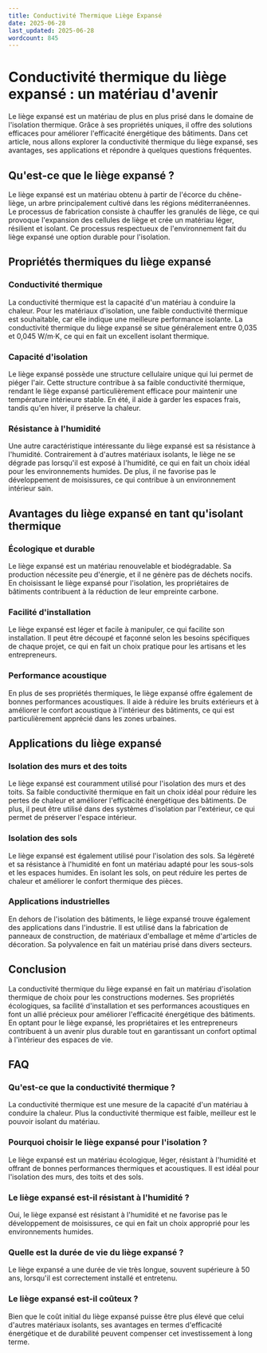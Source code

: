 ```yaml
---
title: Conductivité Thermique Liège Expansé
date: 2025-06-28
last_updated: 2025-06-28
wordcount: 845
---
```


# Conductivité thermique du liège expansé : un matériau d'avenir

Le liège expansé est un matériau de plus en plus prisé dans le domaine de l'isolation thermique. Grâce à ses propriétés uniques, il offre des solutions efficaces pour améliorer l'efficacité énergétique des bâtiments. Dans cet article, nous allons explorer la conductivité thermique du liège expansé, ses avantages, ses applications et répondre à quelques questions fréquentes.

## Qu'est-ce que le liège expansé ?

Le liège expansé est un matériau obtenu à partir de l'écorce du chêne-liège, un arbre principalement cultivé dans les régions méditerranéennes. Le processus de fabrication consiste à chauffer les granulés de liège, ce qui provoque l'expansion des cellules de liège et crée un matériau léger, résilient et isolant. Ce processus respectueux de l'environnement fait du liège expansé une option durable pour l'isolation.

## Propriétés thermiques du liège expansé

### Conductivité thermique

La conductivité thermique est la capacité d'un matériau à conduire la chaleur. Pour les matériaux d'isolation, une faible conductivité thermique est souhaitable, car elle indique une meilleure performance isolante. La conductivité thermique du liège expansé se situe généralement entre 0,035 et 0,045 W/m·K, ce qui en fait un excellent isolant thermique.

### Capacité d'isolation

Le liège expansé possède une structure cellulaire unique qui lui permet de piéger l'air. Cette structure contribue à sa faible conductivité thermique, rendant le liège expansé particulièrement efficace pour maintenir une température intérieure stable. En été, il aide à garder les espaces frais, tandis qu'en hiver, il préserve la chaleur.

### Résistance à l'humidité

Une autre caractéristique intéressante du liège expansé est sa résistance à l'humidité. Contrairement à d'autres matériaux isolants, le liège ne se dégrade pas lorsqu'il est exposé à l'humidité, ce qui en fait un choix idéal pour les environnements humides. De plus, il ne favorise pas le développement de moisissures, ce qui contribue à un environnement intérieur sain.

## Avantages du liège expansé en tant qu'isolant thermique

### Écologique et durable

Le liège expansé est un matériau renouvelable et biodégradable. Sa production nécessite peu d'énergie, et il ne génère pas de déchets nocifs. En choisissant le liège expansé pour l'isolation, les propriétaires de bâtiments contribuent à la réduction de leur empreinte carbone.

### Facilité d'installation

Le liège expansé est léger et facile à manipuler, ce qui facilite son installation. Il peut être découpé et façonné selon les besoins spécifiques de chaque projet, ce qui en fait un choix pratique pour les artisans et les entrepreneurs.

### Performance acoustique

En plus de ses propriétés thermiques, le liège expansé offre également de bonnes performances acoustiques. Il aide à réduire les bruits extérieurs et à améliorer le confort acoustique à l'intérieur des bâtiments, ce qui est particulièrement apprécié dans les zones urbaines.

## Applications du liège expansé

### Isolation des murs et des toits

Le liège expansé est couramment utilisé pour l'isolation des murs et des toits. Sa faible conductivité thermique en fait un choix idéal pour réduire les pertes de chaleur et améliorer l'efficacité énergétique des bâtiments. De plus, il peut être utilisé dans des systèmes d'isolation par l'extérieur, ce qui permet de préserver l'espace intérieur.

### Isolation des sols

Le liège expansé est également utilisé pour l'isolation des sols. Sa légèreté et sa résistance à l'humidité en font un matériau adapté pour les sous-sols et les espaces humides. En isolant les sols, on peut réduire les pertes de chaleur et améliorer le confort thermique des pièces.

### Applications industrielles

En dehors de l'isolation des bâtiments, le liège expansé trouve également des applications dans l'industrie. Il est utilisé dans la fabrication de panneaux de construction, de matériaux d'emballage et même d'articles de décoration. Sa polyvalence en fait un matériau prisé dans divers secteurs.

## Conclusion

La conductivité thermique du liège expansé en fait un matériau d'isolation thermique de choix pour les constructions modernes. Ses propriétés écologiques, sa facilité d'installation et ses performances acoustiques en font un allié précieux pour améliorer l'efficacité énergétique des bâtiments. En optant pour le liège expansé, les propriétaires et les entrepreneurs contribuent à un avenir plus durable tout en garantissant un confort optimal à l'intérieur des espaces de vie.

## FAQ

### Qu'est-ce que la conductivité thermique ?

La conductivité thermique est une mesure de la capacité d'un matériau à conduire la chaleur. Plus la conductivité thermique est faible, meilleur est le pouvoir isolant du matériau.

### Pourquoi choisir le liège expansé pour l'isolation ?

Le liège expansé est un matériau écologique, léger, résistant à l'humidité et offrant de bonnes performances thermiques et acoustiques. Il est idéal pour l'isolation des murs, des toits et des sols.

### Le liège expansé est-il résistant à l'humidité ?

Oui, le liège expansé est résistant à l'humidité et ne favorise pas le développement de moisissures, ce qui en fait un choix approprié pour les environnements humides.

### Quelle est la durée de vie du liège expansé ?

Le liège expansé a une durée de vie très longue, souvent supérieure à 50 ans, lorsqu'il est correctement installé et entretenu.

### Le liège expansé est-il coûteux ?

Bien que le coût initial du liège expansé puisse être plus élevé que celui d'autres matériaux isolants, ses avantages en termes d'efficacité énergétique et de durabilité peuvent compenser cet investissement à long terme.